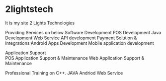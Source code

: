 # 2lightstech
It is my site 2 Lights Technologies

Providing Services on below 
  Software Development
  POS Development
  Java Development
  Web Service API development
  Payment Solution & Integrations
  Android Apps Development
  Mobile application development
  
Application Support		 
  POS Application Support & Maintenance
  Web Application Support & Maintenance
  
Professional Training on
  C++.
  JAVA
  Andriod
  Web Service

